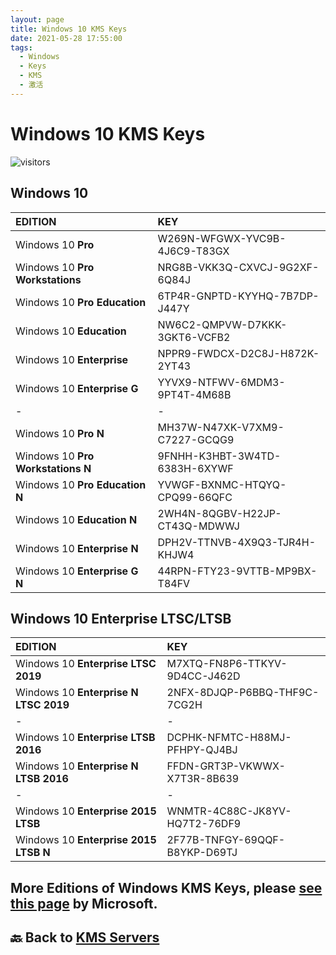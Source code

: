 ```yaml
---
layout: page
title: Windows 10 KMS Keys
date: 2021-05-28 17:55:00
tags: 
  - Windows
  - Keys
  - KMS
  - 激活
---
```

# Windows 10 KMS Keys

![visitors](https://visitor-badge.laobi.icu/badge?page_id=tony-aptx4869.win10kmskeys)

## Windows 10

EDITION | KEY
:-|:-
Windows 10 **Pro** | W269N-WFGWX-YVC9B-4J6C9-T83GX
Windows 10 **Pro Workstations** | NRG8B-VKK3Q-CXVCJ-9G2XF-6Q84J
Windows 10 **Pro Education** | 6TP4R-GNPTD-KYYHQ-7B7DP-J447Y
Windows 10 **Education** | NW6C2-QMPVW-D7KKK-3GKT6-VCFB2
Windows 10 **Enterprise** | NPPR9-FWDCX-D2C8J-H872K-2YT43
Windows 10 **Enterprise G** | YYVX9-NTFWV-6MDM3-9PT4T-4M68B
-|-
Windows 10 **Pro N** | MH37W-N47XK-V7XM9-C7227-GCQG9
Windows 10 **Pro Workstations N** | 9FNHH-K3HBT-3W4TD-6383H-6XYWF
Windows 10 **Pro Education N** | YVWGF-BXNMC-HTQYQ-CPQ99-66QFC
Windows 10 **Education N** | 2WH4N-8QGBV-H22JP-CT43Q-MDWWJ
Windows 10 **Enterprise N** | DPH2V-TTNVB-4X9Q3-TJR4H-KHJW4
Windows 10 **Enterprise G N** | 44RPN-FTY23-9VTTB-MP9BX-T84FV

## Windows 10 Enterprise LTSC/LTSB

EDITION | KEY
:-|:-
Windows 10 **Enterprise LTSC 2019** | M7XTQ-FN8P6-TTKYV-9D4CC-J462D
Windows 10 **Enterprise N LTSC 2019** | 2NFX-8DJQP-P6BBQ-THF9C-7CG2H
-|-
Windows 10 **Enterprise LTSB 2016** | DCPHK-NFMTC-H88MJ-PFHPY-QJ4BJ
Windows 10 **Enterprise N LTSB 2016** | FFDN-GRT3P-VKWWX-X7T3R-8B639
-|-
Windows 10 **Enterprise 2015 LTSB** | WNMTR-4C88C-JK8YV-HQ7T2-76DF9
Windows 10 **Enterprise 2015 LTSB N** | 2F77B-TNFGY-69QQF-B8YKP-D69TJ

## **More Editions of Windows KMS Keys, please [see this page](https://docs.microsoft.com/en-us/windows-server/get-started/kmsclientkeys) by Microsoft.**

## 🔙 Back to [KMS Servers](./index.html)
